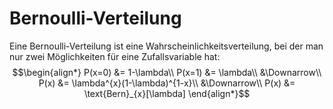 # Bernoulli-Verteilung
Eine Bernoulli-Verteilung ist eine Wahrscheinlichkeitsverteilung, bei der man nur zwei Möglichkeiten für eine Zufallsvariable hat: $$\begin{align*}
P(x=0) &= 1-\lambda\\
P(x=1) &= \lambda\\
&\Downarrow\\
P(x) &= \lambda^{x}(1-\lambda)^{1-x}\\
&\Downarrow\\
P(x) &= \text{Bern}_{x}[\lambda]
\end{align*}$$
